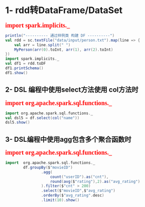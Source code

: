 # 1- rdd转DataFrame/DataSet

<span style="color:red;background:white;font-size:20px;font-family:楷体;">**import spark.implicits._**</span>

``` scala
println("---------- 通过样例类 构建 DF ----------")
val rdd = sc.textFile("data/input/person.txt").map(line => {
    val arr = line.split(" ")
    MyPerson(arr(0).toInt, arr(1), arr(2).toInt)
})
import spark.implicits._
val df1 = rdd.toDF
df1.printSchema()
df1.show()
```



## 2- DSL 编程中使用select方法使用 col方法时

<span style="color:red;background:white;font-size:20px;font-family:楷体;">**import org.apache.spark.sql.functions._**</span>

``` scala
import org.apache.spark.sql.functions._
val dsl5 = df.select(col("name"))
dsl5.show()
```



## 3- DSL编程中使用agg包含多个聚合函数时

<span style="color:red;background:white;font-size:20px;font-family:楷体;">**import  org.apache.spark.sql.functions._**</span>

``` scala
import  org.apache.spark.sql.functions._
        df.groupBy($"movieID")
                .agg(
                    count("userID").as("cnt"),
                    round(avg($"rating"),2).as("avg_rating")
                ).filter($"cnt" > 200)
                .select($"movieID",$"avg_rating")
                .orderBy($"avg_rating".desc)
                .limit(10).show()
```

